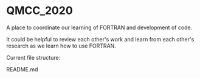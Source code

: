 # QMCC_2020
A place to coordinate our learning of FORTRAN and development of code.

It could be helpful to review each other's work and learn from each other's research as we learn how to use FORTRAN.



Current file structure:

README.md
